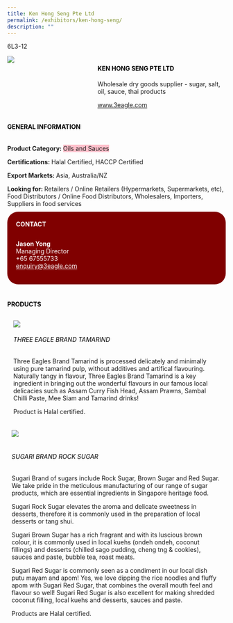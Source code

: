 ```yaml
---
title: Ken Hong Seng Pte Ltd
permalink: /exhibitors/ken-hong-seng/
description: ""
---
```

<head>
	<div class="flex-paragraph">
		<!--hi there! this is a comment and will provide you with instructional guides-->
		<!--insert booth number here!-->
		<p style="text-transform: uppercase">6l3-12</p></div>
			<div class="flex-container" style="display: flex; flex-wrap: wrap;">
				<!--insert DOWNLOAD link of company logo between the " marks!-->
			<div class="card sgds" style="flex: 1 1 40%; display: block;"><img src="https://drive.google.com/uc?id=1CoCsRhcuaNDfpZkznTV7klhag-0bkbpd&export=download"></div>
	<div class="card-sgds" style="flex: 1 1 58%; display: block; margin-left: 3px">
		<h4 style="text-transform: uppercase; color: black;"><!--insert the exhibitor's name between the <b> tags here--><b>Ken Hong Seng Pte Ltd</b></h4><!--insert the exhibitor's description between the <p> tags here-->
		<p>Wholesale dry goods supplier - sugar, salt, oil, sauce, thai products</p>
		<!--insert the exhibitor's website link, making sure there is "https:// www." present please. make sure the entire https link goes in between the " marks-->
			<p><a href="https://www.3eagle.com" target="_blank"><!--insert the www website link here (no need for https)-->www.3eagle.com</a></p>
	</div>
</div>
</head>

<body>
	<h4 style="text-transform: uppercase; color: black;"><b>General Information</b></h4>
		<div class="flex-container" style="display: flex; flex-wrap: wrap;">
			<div class="card sgds" style="flex: 1 1 65%; display: block; align-self: stretch">
			<div class="flex-paragraph">
			<p><b>Product Category: </b><span style=" background-color: pink; border-radius: 10 px;"><!--insert the exhibitor's pdt cat between the <p> tags here-->Oils and Sauces</span></p> 
				<p><b>Certifications: </b><!--insert all the exhibitor's certifications between the </b> and </p> here-->Halal Certified, HACCP Certified</p>
			<p><b>Export Markets: </b><!--insert all the exhibitor's export markets between the </b> and </p> here-->Asia, Australia/NZ</p>
			<p style="margin-bottom: 10px;"><b>Looking for: </b><!--insert all the exhibitor's potential business partners between the </b> and </p> here-->Retailers / Online Retailers (Hypermarkets, Supermarkets, etc), Food Distributors / Online Food Distributors, Wholesalers, Importers, Suppliers in food services</p>
			</div>
		</div>
		<div class="card sgds" style="flex: 1 1 35%; padding: 10px; display: block; background-color: maroon; border-radius: 25px; align-self: center;">
		<h4 style="color: white; margin-top: 10px; margin-left: 10px;">CONTACT</h4>
		<div class="flex-paragraph">
			<!--replace with exhibitor's: -->
			<p style="padding: 10px; color: white;"><b><!-- POC name-->Jason Yong</b><br><!-- designation-->Managing Director<br><!--contact number-->+65 67555733<br><!-- for linking purposes, insert their email after "mailto:"...--><a href="mailto:enquiry@3eagle.com" style="color: white;"><!--...and also include the display email before </a> here-->enquiry@3eagle.com</a></p>
		</div>
			</div>
		</div>
	<br>
		<h4 style="text-transform: uppercase; color: black;"><b>products</b></h4>
<div style="display: flex; flex-wrap: wrap;">
  <div class="card sgds" style="flex: 1 1 47%; margin: 10px; display: block;"><!--insert the exhibitor's DOWNLOAD image for product between the " marks here-->
	<div class="flex-image" style="display: block;"><img src="https://drive.google.com/u/0/uc?id=1-FYzU2zEi9t-Yp4HPvJ6VzT926dSulF6&export=download"></div>
	<div class="flex-paragraph">
		<h6 style="text-transform: uppercase; color: black;"><!--insert product name before </h6> and product description after <p>-->Three Eagle Brand Tamarind</h6>
		<p>Three Eagles Brand Tamarind is processed delicately and minimally using pure tamarind pulp, without additives and artifical flavouring. Naturally tangy in flavour, Three Eagles Brand Tamarind is a key ingredient in bringing out the wonderful flavours in our famous local delicacies such as Assam Curry Fish Head, Assam Prawns, Sambal Chilli Paste, Mee Siam and Tamarind drinks! 

Product is Halal certified.</p></div>
	</div>
		<div class="card sgds" style="flex: 1 1 47%; margin: 10px; display: block;">
		<div class="flex-image" style="display: block;"><img src="https://drive.google.com/uc?id=1gLvbRgoF4bPu0bn8gDLZNnfs9_CXfgIX&export=download"></div>
	<div class="flex-paragraph">
		<h6 style="text-transform: uppercase; color: black;">  
Sugari Brand Rock Sugar</h6>
		<p>Sugari Brand of sugars include Rock Sugar, Brown Sugar and Red Sugar. We take pride in the meticulous manufacturing of our range of sugar products, which are essential ingredients in Singapore heritage food. 

Sugari Rock Sugar elevates the aroma and delicate sweetness in desserts, therefore it is commonly used in the preparation of local desserts or tang shui. 

Sugari Brown Sugar has a rich fragrant and with its luscious brown colour, it is commonly used in local kuehs (ondeh ondeh, coconut fillings) and desserts (chilled sago pudding, cheng tng & cookies), sauces and paste, bubble tea, roast meats.

Sugari Red Sugar is commonly seen as a condiment in our local dish putu mayam and apom! Yes, we love dipping the rice noodles and fluffy apom with Sugari Red Sugar, that combines the overall mouth feel and flavour so well! Sugari Red Sugar is also excellent for making shredded coconut filling, local kuehs and desserts, sauces and paste.

Products are Halal certified.
</p></div>
	</div>
	</div>
</body>